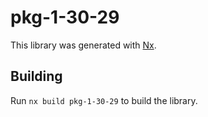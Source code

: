 # pkg-1-30-29

This library was generated with [Nx](https://nx.dev).

## Building

Run `nx build pkg-1-30-29` to build the library.
